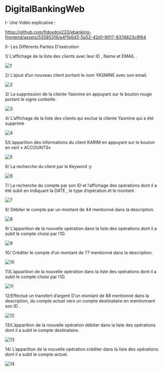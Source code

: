 # DigitalBankingWeb
I- Une Vidéo explicative :


https://github.com/fidoxdox233/ebanking-frontend/assets/53585316/a4f1b6d3-5a52-42d1-9017-8374823c9f64


II- Les Différents Parties D'exécution

1/ L’affichage de la liste des clients avec leur ID , Name et EMAIL .

![1](https://github.com/fidoxdox233/ebanking-frontend/assets/53585316/a09e4ac8-dafd-4f0f-8083-b734398ef07a)

2/ L’ajout d’un nouveau client portant le nom YASMINE avec son email.

![2](https://github.com/fidoxdox233/ebanking-frontend/assets/53585316/db0d65b5-a1cb-4286-8581-cde1edc93734)

3/ La suppression de la cliente Yasmine en appuyant sur le bouton rouge portant le signe corbeille.

![3](https://github.com/fidoxdox233/ebanking-frontend/assets/53585316/628df21f-8655-4cae-bf55-71ec6fd0f400)

4/ L’affichage de la liste des clients qui exclue la cliente Yasmine qui a été supprimé

![4](https://github.com/fidoxdox233/ebanking-frontend/assets/53585316/825d157a-c950-4fe2-ae81-ed17f179376e)

5/L’apparition des informations du client KARIM  en appuyant sur le bouton en vert « ACCOUNTS»

![5](https://github.com/fidoxdox233/ebanking-frontend/assets/53585316/07a146c8-aea1-41d9-8bba-41049878d092)

6/ La recherche du client par le Keyword :y

![6](https://github.com/fidoxdox233/ebanking-frontend/assets/53585316/7f39c61e-79a3-41c7-ae98-252bf90b01b0)

7/ La recherche du compte par son ID et l’affichage des opérations dont il a été subit en indiquant la DATE , le type d’opération et le montant .

![7](https://github.com/fidoxdox233/ebanking-frontend/assets/53585316/83e8bfe5-0fec-414f-bea3-7d7f6795ee03)

8/ Débiter le compte par un montant de 44 mentionné dans la description.

![8](https://github.com/fidoxdox233/ebanking-frontend/assets/53585316/13bcf8c1-cb9e-449e-a5f0-3b4a97fa6cf6)

9/ L’apparition de la nouvelle opération dans la liste des opérations dont il a subit le compte choisi par l’ID.

![9](https://github.com/fidoxdox233/ebanking-frontend/assets/53585316/b32765b0-8891-4353-84a5-e5b4a766d469)

10/ Créditer le compte d’un montant de 77 mentionné dans la description.

![10](https://github.com/fidoxdox233/ebanking-frontend/assets/53585316/1f19be72-8b9d-4023-ae74-8bda99d6bbd7)

11/L’apparition de la nouvelle opération dans la liste des opérations dont il a subit le compte choisi par l’ID.

![11](https://github.com/fidoxdox233/ebanking-frontend/assets/53585316/5b5aba2b-0386-400a-b434-e3616226b00f)

12/Effectué un transfert d’argent D’un montant de 88 mentionné dans la description, du compte actuel vers un compte destinataire en mentionnant son ID .

![12](https://github.com/fidoxdox233/ebanking-frontend/assets/53585316/7be121cb-fb10-4923-82ad-438f0086dfb1)

13/L’apparition de la nouvelle opération débiter dans la liste des opérations dont il a subit le compte destinataire.

![13](https://github.com/fidoxdox233/ebanking-frontend/assets/53585316/e8e30479-6f4b-4d1b-aded-de34c316de94)

14/ L’apparition de la nouvelle opération créditer dans la liste des opérations dont il a subit le compte actuel.

![14](https://github.com/fidoxdox233/ebanking-frontend/assets/53585316/17800143-70c1-4f28-97ab-c06309621761)

